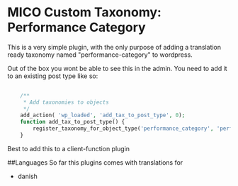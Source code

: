 # MICO Custom Taxonomy: Performance Category
This is a very simple plugin, with the only purpose of adding a 
translation ready taxonomy named "performance-category" to wordpress. 

Out of the box you wont be able to see this in the admin. 
You need to add it to an existing post type like so:

```PHP
 
	/**
	 * Add taxonomies to objects
	 */
	add_action( 'wp_loaded', 'add_tax_to_post_type', 0);
	function add_tax_to_post_type() {
		register_taxonomy_for_object_type('performance_category', 'performance');
	}

```

Best to add this to a client-function plugin

##Languages
So far this plugins comes with translations for
* danish
